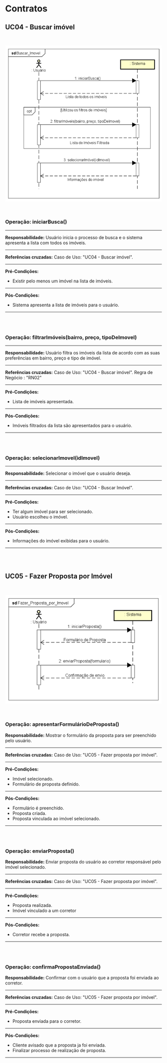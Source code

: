 # **Contratos**

## **UC04 - Buscar imóvel**

</br>

![](./../Diagramas/Diagrama_de_Sequencia/Buscar_Imovel.png)

</br>

### **Operação:** iniciarBusca() 
<hr>

**Responsabilidade:** Usuário inicia o processo de busca e o sistema apresenta a lista com todos os imóveis.
<hr>

**Referências cruzadas:** Caso de Uso: "UC04 - Buscar imóvel".
<hr>

**Pré-Condições:** 
- Existir pelo menos um imóvel na lista de imóveis.
<hr>

**Pós-Condições:** 
- Sistema apresenta a lista de imóveis para o usuário.
<hr>

</br> </br>

### **Operação:** filtrarImóveis(bairro, preço, tipoDeImovel)
<hr>

**Responsabilidade:** Usuário filtra os imóveis da lista de acordo com as suas preferências em bairro, preço e tipo de imóvel.
<hr>

**Referências cruzadas:** Caso de Uso: "UC04 - Buscar imóvel". Regra de Negócio : "RN02"
<hr>

**Pré-Condições:** 
- Lista de imóveis apresentada.
<hr>

**Pós-Condições:** 
- Imóveis filtrados da lista são apresentados para o usuário.
<hr>

</br> </br>

### **Operação:** selecionarImovel(idImovel)
<hr>

**Responsabilidade:** Selecionar o imóvel que o usuário deseja.
<hr>

**Referências cruzadas:** Caso de Uso: "UC04 - Buscar Imóvel".
<hr>

**Pré-Condições:** 
- Ter algum imóvel para ser selecionado.
- Usuário escolheu o imóvel.
<hr>

**Pós-Condições:** 
- Informações do imóvel exibidas para o usuário.
<hr>

</br> </br>

## **UC05 - Fazer Proposta por Imóvel**

</br>

![](./../Diagramas/Diagrama_de_Sequencia/Fazer_Proposta_por_Imovel.png)

</br>

### **Operação:** apresentarFormulárioDeProposta()  

**Responsabilidade:** Mostrar o formulário da proposta para ser preenchido pelo usuário.
<hr>

**Referências cruzadas:** Caso de Uso: "UC05 - Fazer proposta por imóvel".
<hr>

**Pré-Condições:** 
- Imóvel selecionado.
- Formulário de proposta definido.
<hr>

**Pós-Condições:** 
- Formulário é preenchido.
- Proposta criada.
- Proposta vinculada ao imóvel selecionado.
<hr>

</br> </br>

### **Operação:** enviarProposta() 

**Responsabilidade:** Enviar proposta do usuário ao corretor responsável pelo imóvel selecionado.
<hr>

**Referências cruzadas:** Caso de Uso: "UC05 - Fazer proposta por imóvel".
<hr>

**Pré-Condições:** 
- Proposta realizada.
- Imóvel vinculado a um corretor
<hr>

**Pós-Condições:** 
- Corretor recebe a proposta.
<hr>

</br> </br>

### **Operação:** confirmaPropostaEnviada()

**Responsabilidade:** Confirmar com o usuário que a proposta foi enviada ao corretor.
<hr>

**Referências cruzadas:** Caso de Uso: "UC05 - Fazer proposta por imóvel".
<hr>

**Pré-Condições:** 
- Proposta enviada para o corretor.
<hr>

**Pós-Condições:** 
- Cliente avisado que a proposta ja foi enviada.
- Finalizar processo de realização de proposta.
<hr>


